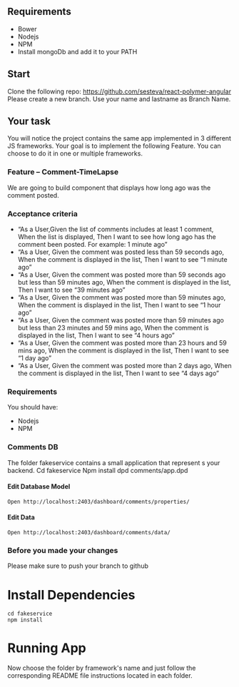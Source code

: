 

## Requirements

- Bower
- Nodejs
- NPM
- Install mongoDb and add it to your PATH

## Start
Clone the following repo: https://github.com/sesteva/react-polymer-angular
Please create a new branch. Use your name and lastname as Branch Name.

## Your task
You will notice the project contains the same app implemented in 3 different JS frameworks.
Your goal is to implement the following Feature. You can choose to do it in one or multiple frameworks.

### Feature – Comment-TimeLapse
We are going to build component that displays how long ago was the comment posted.

### Acceptance criteria
- “As a User,Given the list of comments includes at least 1 comment, When the list is displayed, Then I want to see how long ago has the comment been posted. For example: 1 minute ago”
- “As a User, Given the comment was posted less than 59 seconds ago, When the comment is displayed in the list, Then I want to see “1 minute ago”
- “As a User, Given the comment was posted more than 59 seconds ago but less than 59 minutes ago, When the comment is displayed in the list, Then I want to see “39 minutes ago”
- “As a User, Given the comment was posted more than 59 minutes ago, When the comment is displayed in the list, Then I want to see “1 hour ago”
- “As a User, Given the comment was posted more than 59 minutes ago but less than 23 minutes and 59 mins ago, When the comment is displayed in the list, Then I want to see “4 hours ago”
- “As a User, Given the comment was posted more than 23 hours and 59 mins ago, When the comment is displayed in the list, Then I want to see “1 day ago”
- “As a User, Given the comment was posted more than 2 days  ago, When the comment is displayed in the list, Then I want to see “4 days ago”

### Requirements
You should have: 
- Nodejs
- NPM

### Comments DB
The folder fakeservice contains a small application that represent s your backend.
    Cd fakeservice
    Npm install
    dpd comments/app.dpd
    
#### Edit Database Model
    Open http://localhost:2403/dashboard/comments/properties/
    
#### Edit Data
    Open http://localhost:2403/dashboard/comments/data/

### Before you made your changes
Please make sure to push your branch to github

# Install Dependencies
    cd fakeservice
    npm install

# Running App
Now choose the folder by framework's name and just follow the corresponding README file instructions located in each folder.
